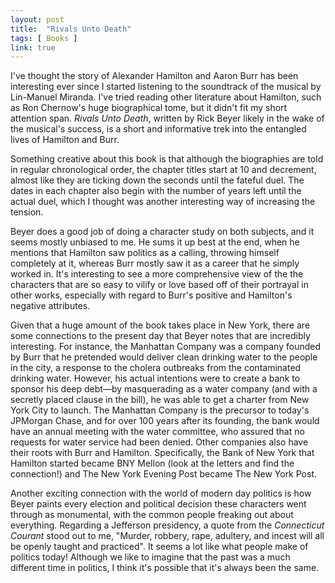 ```yaml
---
layout: post
title:  "Rivals Unto Death"
tags: [ Books ]
link: true
---
```


I've thought the story of Alexander Hamilton and Aaron Burr has been interesting ever since I started listening to the soundtrack of the musical by Lin-Manuel Miranda. I've tried reading other literature about Hamilton, such as Ron Chernow's huge biographical tome, but it didn't fit my short attention span. *Rivals Unto Death*, written by Rick Beyer likely in the wake of the musical's success, is a short and informative trek into the entangled lives of Hamilton and Burr. 

Something creative about this book is that although the biographies are told in regular chronological order, the chapter titles start at 10 and decrement, almost like they are ticking down the seconds until the fateful duel. The dates in each chapter also begin with the number of years left until the actual duel, which I thought was another interesting way of increasing the tension.

Beyer does a good job of doing a character study on both subjects, and it seems mostly unbiased to me. He sums it up best at the end, when he mentions that Hamilton saw politics as a calling, throwing himself completely at it, whereas Burr mostly saw it as a career that he simply worked in. It's interesting to see a more comprehensive view of the the characters that are so easy to vilify or love based off of their portrayal in other works, especially with regard to Burr's positive and Hamilton's negative attributes. 

Given that a huge amount of the book takes place in New York, there are some connections to the present day that Beyer notes that are incredibly interesting. For instance, the Manhattan Company was a company founded by Burr that he pretended would deliver clean drinking water to the people in the city, a response to the cholera outbreaks from the contaminated drinking water. However, his actual intentions were to create a bank to sponsor his deep debt—by masquerading as a water company (and with a secretly placed clause in the bill), he was able to get a charter from New York City to launch. The Manhattan Company is the precursor to today's JPMorgan Chase, and for over 100 years after its founding, the bank would have an annual meeting with the water committee, who assured that no requests for water service had been denied. Other companies also have their roots with Burr and Hamilton. Specifically, the Bank of New York that Hamilton started became BNY Mellon (look at the letters and find the connection!) and The New York Evening Post became The New York Post. 

Another exciting connection with the world of modern day politics is how Beyer paints every election and political decision these characters went through as monumental, with the common people freaking out about everything. Regarding a Jefferson presidency, a quote from the *Connecticut Courant* stood out to me, "Murder, robbery, rape, adultery, and incest will all be openly taught and practiced". It seems a lot like what people make of politics today! Although we like to imagine that the past was a much different time in politics, I think it's possible that it's always been the same.